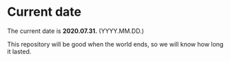 # Current date

The current date is **2020.07.31.** (YYYY.MM.DD.)

This repository will be good when the world ends, so we will know how long it lasted.